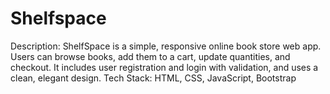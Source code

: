 # Shelfspace
Description: ShelfSpace is a simple, responsive online book store web app. Users can browse books, add them to a cart, update quantities, and checkout. It includes user registration and login with validation, and uses a clean, elegant design.  Tech Stack: HTML, CSS, JavaScript, Bootstrap
